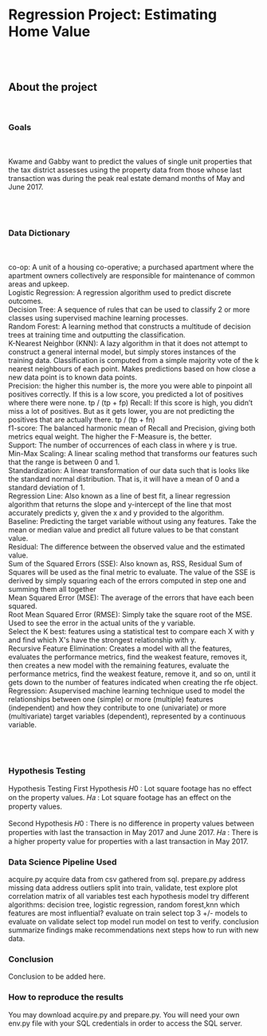 <h1 style= 'font: chalkduster'> Regression Project: Estimating Home Value </h1><br><br>



<h2> About the project</h2><br>
<h3>Goals</h3><br><br>
Kwame and Gabby want to predict the values of single unit properties that the tax district assesses using the property data from those whose last transaction was during the peak real estate demand months of May and June 2017. <br><br><br><br>


<h3> Data Dictionary</h3><br><br>
co-op: A unit of a housing co-operative; a purchased apartment where the apartment owners collectively are responsible for maintenance of common areas and upkeep.<br>
Logistic Regression: A regression algorithm used to predict discrete outcomes.<br>
Decision Tree: A sequence of rules that can be used to classify 2 or more classes using supervised machine learning processes.<br>
Random Forest: A learning method that constructs a multitude of decision trees at training time and outputting the classification.<br>
K-Nearest Neighbor (KNN): A lazy algorithm in that it does not attempt to construct a general internal model, but simply stores instances of the training data. Classification is computed from a simple majority vote of the k nearest neighbours of each point. Makes predictions based on how close a new data point is to known data points.<br>
Precision: the higher this number is, the more you were able to pinpoint all positives correctly. If this is a low score, you predicted a lot of positives where there were none. tp / (tp + fp)
Recall: If this score is high, you didn’t miss a lot of positives. But as it gets lower, you are not predicting the positives that are actually there. tp / (tp + fn) <br>
f1-score: The balanced harmonic mean of Recall and Precision, giving both metrics equal weight. The higher the F-Measure is, the better. <br>
Support: The number of occurrences of each class in where y is true. <br>
Min-Max Scaling: A linear scaling method that transforms our features such that the range is between 0 and 1.<br>
Standardization: A linear transformation of our data such that is looks like the standard normal distribution. That is, it will have a mean of 0 and a standard deviation of 1.<br>
Regression Line: Also known as a line of best fit, a linear regression algorithm that returns the slope and y-intercept of the line that most accurately predicts y, given the x and y provided to the algorithm. <br>
Baseline: Predicting the target variable without using any features. Take the mean or median value and predict all future values to be that constant value.<br>
Residual: The difference between the observed value and the estimated value.<br>
Sum of the Squared Errors (SSE): Also known as, RSS, Residual Sum of Squares will be used as the final metric to evaluate. The value of the SSE is derived by simply squaring each of the errors computed in step one and summing them all together<br>
Mean Squared Error (MSE): The average of the errors that have each been squared.<br>
Root Mean Squared Error (RMSE): Simply take the square root of the MSE. Used to see the error in the actual units of the y variable.<br>
Select the K best: features using a statistical test to compare each X with y and find which X's have the strongest relationship with y.<br>
Recursive Feature Elimination: Creates a model with all the features, evaluates the performance metrics, find the weakest feature, removes it, then creates a new model with the remaining features, evaluate the performance metrics, find the weakest feature, remove it, and so on, until it gets down to the number of features indicated when creating the rfe object.<br>
Regression: Asupervised machine learning technique used to model the relationships between one (simple) or more (multiple) features (independent) and how they contribute to one (univariate) or more (multivariate) target variables (dependent), represented by a continuous variable. <br>
<br><br><br>


<h3>Hypothesis Testing </h3>
Hypothesis Testing
First Hypothesis 𝐻0 : Lot square footage has no effect on the property values.
𝐻𝑎 : Lot square footage has an effect on the property values.<br><br>
Second Hypothesis
𝐻0 : There is no difference in property values between properties with last the transaction in May 2017 and June 2017.
𝐻𝑎 : There is a higher property value for properties with a last transaction in May 2017. 



<h3>Data Science Pipeline Used</h3>
acquire.py
acquire data from csv gathered from sql.
prepare.py
address missing data
address outliers
split into train, validate, test
explore
plot correlation matrix of all variables
test each hypothesis
model
try different algorithms: decision tree, logistic regression, random forest,knn
which features are most influential?
evaluate on train
select top 3 +/- models to evaluate on validate
select top model
run model on test to verify.
conclusion
summarize findings
make recommendations
next steps
how to run with new data.


<h3>Conclusion</h3>
Conclusion to be added here.



<h3>How to reproduce the results</h3>
You may download acquire.py and prepare.py. You will need your own env.py file with your SQL credentials in order to access the SQL server.
